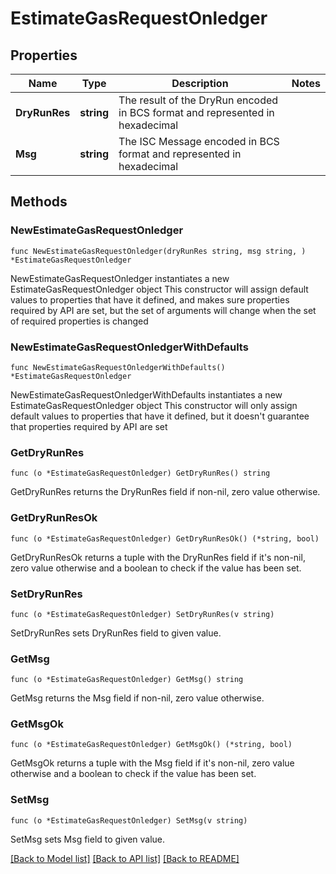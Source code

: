 # EstimateGasRequestOnledger

## Properties

Name | Type | Description | Notes
------------ | ------------- | ------------- | -------------
**DryRunRes** | **string** | The result of the DryRun encoded in BCS format and represented in hexadecimal | 
**Msg** | **string** | The ISC Message encoded in BCS format and represented in hexadecimal | 

## Methods

### NewEstimateGasRequestOnledger

`func NewEstimateGasRequestOnledger(dryRunRes string, msg string, ) *EstimateGasRequestOnledger`

NewEstimateGasRequestOnledger instantiates a new EstimateGasRequestOnledger object
This constructor will assign default values to properties that have it defined,
and makes sure properties required by API are set, but the set of arguments
will change when the set of required properties is changed

### NewEstimateGasRequestOnledgerWithDefaults

`func NewEstimateGasRequestOnledgerWithDefaults() *EstimateGasRequestOnledger`

NewEstimateGasRequestOnledgerWithDefaults instantiates a new EstimateGasRequestOnledger object
This constructor will only assign default values to properties that have it defined,
but it doesn't guarantee that properties required by API are set

### GetDryRunRes

`func (o *EstimateGasRequestOnledger) GetDryRunRes() string`

GetDryRunRes returns the DryRunRes field if non-nil, zero value otherwise.

### GetDryRunResOk

`func (o *EstimateGasRequestOnledger) GetDryRunResOk() (*string, bool)`

GetDryRunResOk returns a tuple with the DryRunRes field if it's non-nil, zero value otherwise
and a boolean to check if the value has been set.

### SetDryRunRes

`func (o *EstimateGasRequestOnledger) SetDryRunRes(v string)`

SetDryRunRes sets DryRunRes field to given value.


### GetMsg

`func (o *EstimateGasRequestOnledger) GetMsg() string`

GetMsg returns the Msg field if non-nil, zero value otherwise.

### GetMsgOk

`func (o *EstimateGasRequestOnledger) GetMsgOk() (*string, bool)`

GetMsgOk returns a tuple with the Msg field if it's non-nil, zero value otherwise
and a boolean to check if the value has been set.

### SetMsg

`func (o *EstimateGasRequestOnledger) SetMsg(v string)`

SetMsg sets Msg field to given value.



[[Back to Model list]](../README.md#documentation-for-models) [[Back to API list]](../README.md#documentation-for-api-endpoints) [[Back to README]](../README.md)


